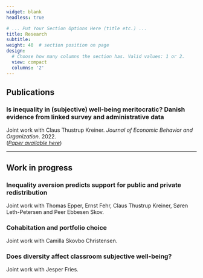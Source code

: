 ```yaml
---
widget: blank
headless: true

# ... Put Your Section Options Here (title etc.) ...
title: Research
subtitle:
weight: 40  # section position on page
design:
  # Choose how many columns the section has. Valid values: 1 or 2.
  view: compact
  columns: '2'
---
```


Publications 
------

### Is inequality in (subjective) well-being meritocratic? Danish evidence from linked survey and administrative data
Joint work with Claus Thustrup Kreiner. *Journal of Economic Behavior and Organization*. 2022.  
([*Paper available here*](https://www.sciencedirect.com/science/article/pii/S0167268122003213))  

---

Work in progress
------

### Inequality aversion predicts support for public and private redistribution 
Joint work with Thomas Epper, Ernst Fehr, Claus Thustrup Kreiner, Søren Leth-Petersen and Peer Ebbesen Skov. 

### Cohabitation and portfolio choice 
Joint work with Camilla Skovbo Christensen. 

### Does diversity affect classroom subjective well-being? 
Joint work with Jesper Fries. 


